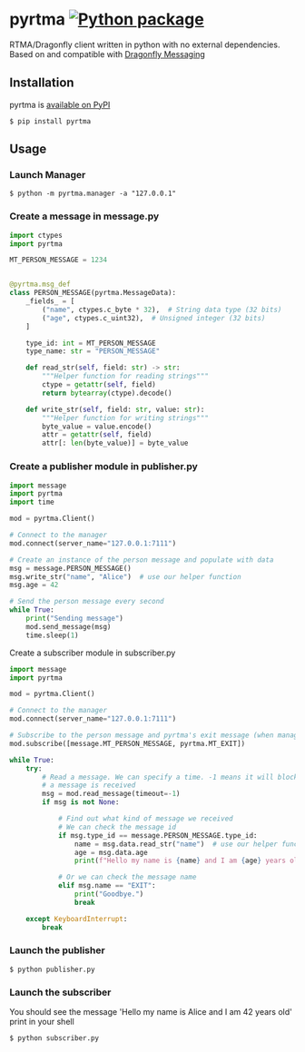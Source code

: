 # pyrtma [![Python package](https://github.com/pitt-rnel/pyrtma/actions/workflows/python-package.yml/badge.svg)](https://github.com/pitt-rnel/pyrtma/actions/workflows/python-package.yml)
RTMA/Dragonfly client written in python with no external dependencies. Based on and compatible with [Dragonfly Messaging](https://github.com/pitt-rnel/rnel_dragonfly)

## Installation
pyrtma is [available on PyPI](https://pypi.org/project/pyrtma/)
```shell
$ pip install pyrtma
```
## Usage

### Launch Manager
```shell
$ python -m pyrtma.manager -a "127.0.0.1"
```

### Create a message in message.py

```python
import ctypes
import pyrtma

MT_PERSON_MESSAGE = 1234


@pyrtma.msg_def
class PERSON_MESSAGE(pyrtma.MessageData):
    _fields_ = [
        ("name", ctypes.c_byte * 32),  # String data type (32 bits)
        ("age", ctypes.c_uint32),  # Unsigned integer (32 bits)
    ]

    type_id: int = MT_PERSON_MESSAGE
    type_name: str = "PERSON_MESSAGE"

    def read_str(self, field: str) -> str:
        """Helper function for reading strings"""
        ctype = getattr(self, field)
        return bytearray(ctype).decode()

    def write_str(self, field: str, value: str):
        """Helper function for writing strings"""
        byte_value = value.encode()
        attr = getattr(self, field)
        attr[: len(byte_value)] = byte_value
```

### Create a publisher module in publisher.py
```python
import message
import pyrtma
import time

mod = pyrtma.Client()

# Connect to the manager
mod.connect(server_name="127.0.0.1:7111")

# Create an instance of the person message and populate with data
msg = message.PERSON_MESSAGE()
msg.write_str("name", "Alice")  # use our helper function
msg.age = 42

# Send the person message every second
while True:
    print("Sending message")
    mod.send_message(msg)
    time.sleep(1)
```

Create a subscriber module in subscriber.py
```python
import message
import pyrtma

mod = pyrtma.Client()

# Connect to the manager
mod.connect(server_name="127.0.0.1:7111")

# Subscribe to the person message and pyrtma's exit message (when manager is closed)
mod.subscribe([message.MT_PERSON_MESSAGE, pyrtma.MT_EXIT])

while True:
    try:
        # Read a message. We can specify a time. -1 means it will block until
        # a message is received
        msg = mod.read_message(timeout=-1)
        if msg is not None:

            # Find out what kind of message we received
            # We can check the message id
            if msg.type_id == message.PERSON_MESSAGE.type_id:
                name = msg.data.read_str("name")  # use our helper function
                age = msg.data.age
                print(f"Hello my name is {name} and I am {age} years old")

            # Or we can check the message name
            elif msg.name == "EXIT":
                print("Goodbye.")
                break

    except KeyboardInterrupt:
        break
```

### Launch the publisher
```shell
$ python publisher.py
```

### Launch the subscriber
You should see the message 'Hello my name is Alice and I am 42 years old' print in your shell
```shell
$ python subscriber.py
```